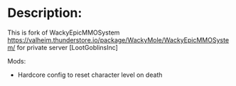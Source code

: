# Description:

This is fork of WackyEpicMMOSystem https://valheim.thunderstore.io/package/WackyMole/WackyEpicMMOSystem/ for private server [LootGoblinsInc]

Mods:
- Hardcore config to reset character level on death